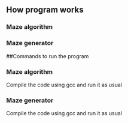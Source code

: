 ## How program works

### Maze algorithm

### Maze generator


##Commands to run the program

### Maze algorithm
Compile the code using gcc and run it as usual

### Maze generator
Compile the code using gcc and run it as usual